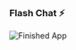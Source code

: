 
### Flash Chat ⚡️


![Finished App](https://github.com/londonappbrewery/Images/blob/master/flash_chat_flutter_demo.gif)

